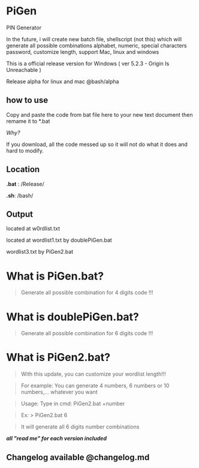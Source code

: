 # PiGen

PIN Generator

In the future, i will create new batch file, shellscript (not this) which will generate all possible combinations alphabet, numeric, special characters password, customize length, support Mac, linux and windows

This is a official release version for Windows ( ver 5.2.3 - Origin Is Unreachable )

Release alpha for linux and mac @bash/alpha

## how to use

Copy and paste the code from bat file here to your new text document then remame it to *.bat

_Why?_

 If you download, all the code messed up so it will not do what it does and hard to modify. 
 
## Location

**.bat** : /Release/

**.sh**: /bash/

## Output

located at w0rdlist.txt 

located at wordlist1.txt by doublePiGen.bat

wordlist3.txt by PiGen2.bat

# What is PiGen.bat?

> Generate all possible combination for 4 digits code !!!

# What is doublePiGen.bat?

> Generate all possible combination for 6 digits code !!!

# What is PiGen2.bat?

> With this update, you can customize your wordlist length!!!

> For example: You can generate 4 numbers, 6 numbers or 10 numbers,... whatever you want

> Usage: Type in cmd: PiGen2.bat +number

> Ex: > PiGen2.bat 6 

> It will generate all 6 digits number combinations

**_all "read me" for each version included_**

## Changelog available @changelog.md
